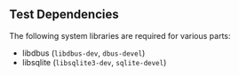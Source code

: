 ## Test Dependencies
The following system libraries are required for various parts:
* libdbus (`libdbus-dev`, `dbus-devel`)
* libsqlite (`libsqlite3-dev`, `sqlite-devel`)
